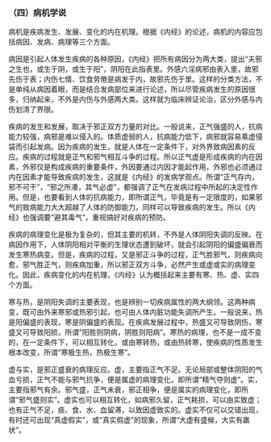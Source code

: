 ### （四）病机学说

病机是疾病发生、发展、变化的内在机理。根据《内经》的论述，病机的内容应包括病因、发病、病理等三个方面。

病因是引起人体发生疾病的各种原因，《内经》把所有病因分为两大类，提出“夫邪之生也，或生于阴，或生于阳”，阴阳在此指表里。外感六淫病邪由表入里，故邪先伤于表；内伤七情、饮食劳倦是病发于内，故邪先伤于里。这样的分类方法，不是单纯从病因着眼，而是结合发病部位来进行论述，所以尽管疾病发生的原因很多，归纳起来，不外是内伤与外感两大类。这样就为临床辨证论治，区分外感与内伤划清了界限。

疾病的发生和发展，取决于邪正双方力量的对比。一般说来，正气强盛的人，抗病能力较强，病邪是难以侵入的。体质虚弱的人，抗病能力低下，病邪就容易乘虚侵袋而引起发病。因为疾病的发生，就是人体在一定条件下，对外界致病因素的反应。疾病的过程就是正气和邪气相互斗争的过程。所以正气虚是形成疾病的内在因素，外邪仅是构成疾病的重要条件，外因要通过内因才能起作用，外邪也必须通过内在因素才能导致疾病的发生，这就是《内经》的发病学观点。所谓“正气存内，邪不可干”，“邪之所凑，其气必虚”，都强调了正气在发病过程中所起的决定性作用。但是，也要看到人体的抗病能力，即所谓正气，毕竟是有一定限度的，如果邪气的致病能力大大超越了人体的防御能力，同样可以导致疾病的发生。所以《内经》也强调要“避其毒气”，重视搞好对疾病的预防。

疾病的病理变化是极为复杂的，但其主要的机转，不外是人体阴阳失调的反映。在病因作用下，人体阴阳相对平衡的生理状态遭到破坏，就会引起阴阳的偏盛偏衰而发生寒热病变。但是，疾病的过程，又是邪正斗争的过程，正气胜邪气，则疾病向愈，邪气胜正气，则疾病加重，所以邪正双方斗争，必然产生或虚或实的病理变化。因此，疾病变化的内在机理，《内经》认为概括起来主要有寒、热、虚、实四个方面。

寒与热，是阴阳失调的主要表现，也是辨别一切疾病属性的两大纲领。这两种病变，既可由外来寒邪或热邪引起，也可由人体内脏功能失调所产生。一般说来，热是阳偏盛的表现，寒是阴偏盛的表现。在疾病发展过程中，热盛又可导致阴伤，寒盛又可导致阳损，所谓“阳胜则阴病，阴胜则阳病”。寒热的病理，也不是一成不变的，在一定条件下，可以相互转化，或由寒转热，或由热转寒，使疾病的性质发生根本改变，所谓“寒极生热，热极生寒”。

虚与实，是邪正盛衰的病理反应。虚，主要指正气不足。无论局部或整体阴阳的气血亏损，正气不能与邪气抗争，便是属虚的病理变化，即所谓“精气夺则虚”。实，主要指邪气有余。邪气盛，正气未衰，邪正相争，便是属实的病理变化，即所谓“邪气盛则实”。虚实也可以相互转化，如病邪久留，正气耗损，可以由实致虚；也有正气不足，痰、食、水、血留滞，以致因虚致实的。虚实不仅可以交错出现，有时还可出现“真虚假实”，或“真实假虚”的现象，所谓“大虚有盛候，大实有羸状”。


